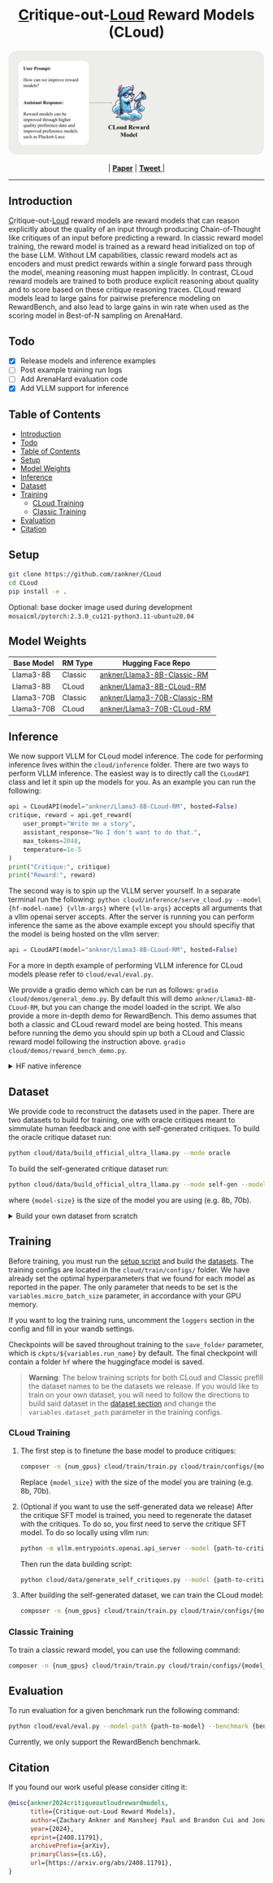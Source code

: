 <h1 align="center">
  <u>C</u>ritique-out-<u>Loud</u> Reward Models (CLoud)
</h1>
<p align="center">
  <img src="assets/CLoud.gif" alt="CLoud"/>
</p>


<p align="center">
| <a href="https://arxiv.org/abs/2408.11791"><b>Paper</b></a> | <a href="https://x.com/ZackAnkner/status/1826607200376336478"> <b>Tweet</b> </a> |
</p>

---
## Introduction

<u>C</u>ritique-out-<u>Loud</u> reward models are reward models that can reason explicitly about the quality of an input through producing Chain-of-Thought like critiques of an input before predicting a reward.
In classic reward model training, the reward model is trained as a reward head initialized on top of the base LLM.
Without LM capabilities, classic reward models act as encoders and must predict rewards within a single forward pass through the model, meaning reasoning must happen implicitly.
In contrast, CLoud reward models are trained to both produce explicit reasoning about quality and to score based on these critique reasoning traces.
CLoud reward models lead to large gains for pairwise preference modeling on RewardBench, and also lead to large gains in win rate when used as the scoring model in Best-of-N sampling on ArenaHard.

## Todo

- [x] Release models and inference examples
- [ ] Post example training run logs
- [ ] Add ArenaHard evaluation code
- [x] Add VLLM support for inference

## Table of Contents
- [Introduction](#introduction)
- [Todo](#todo)
- [Table of Contents](#table-of-contents)
- [Setup](#setup)
- [Model Weights](#model-weights)
- [Inference](#inference)
- [Dataset](#dataset)
- [Training](#training)
  - [CLoud Training](#cloud-training)
  - [Classic Training](#classic-training)
- [Evaluation](#evaluation)
- [Citation](#citation)

## Setup
```bash
git clone https://github.com/zankner/CLoud
cd CLoud
pip install -e .
```
Optional: base docker image used during development `mosaicml/pytorch:2.3.0_cu121-python3.11-ubuntu20.04`

## Model Weights

| Base Model   |   RM Type      | Hugging Face Repo                                                     |
| ----------  | --------------- |--------------------------------------------------------------------- |
| Llama3-8B   | Classic | [ankner/Llama3-8B-Classic-RM](https://huggingface.co/ankner/Llama3-8B-Classic-RM)   |
| Llama3-8B   |  CLoud | [ankner/Llama3-8B-CLoud-RM](https://huggingface.co/ankner/Llama3-8B-CLoud-RM)   |
| Llama3-70B  |  Classic | [ankner/Llama3-70B-Classic-RM](https://huggingface.co/ankner/Llama3-70B-Classic-RM) |
| Llama3-70B  |  CLoud | [ankner/Llama3-70B-CLoud-RM](https://huggingface.co/ankner/Llama3-70B-CLoud-RM) |

## Inference
We now support VLLM for CLoud model inference.
The code for performing inference lives within the `cloud/inference` folder.
There are two ways to perform VLLM inference.
The easiest way is to directly call the `CLoudAPI` class and let it spin up the models for you.
As an example you can run the following:
```python
api = CLoudAPI(model="ankner/Llama3-8B-CLoud-RM", hosted=False)
critique, reward = api.get_reward(
    user_prompt="Write me a story",
    assistant_response="No I don't want to do that.",
    max_tokens=2048,
    temperature=1e-5
)
print("Critique:", critique)
print("Reward:", reward)
```
The second way is to spin up the VLLM server yourself.
In a separate terminal run the following: `python cloud/inference/serve_cloud.py --model {hf-model-name} {vllm-args}` where `{vllm-args}` accepts all arguments that a vllm openai server accepts.
After the server is running you can perform inference the same as the above example except you should specifiy that the model is being hosted on the vllm server:
```python
api = CLoudAPI(model="ankner/Llama3-8B-CLoud-RM", hosted=False)
```
For a more in depth example of performing VLLM inference for CLoud models please refer to `cloud/eval/eval.py`.

We provide a gradio demo which can be run as follows: `gradio cloud/demos/general_demo.py`. By default this will demo `ankner/Llama3-8B-CLoud-RM`, but you can change the model loaded in the script.
We also provide a more in-depth demo for RewardBench.
This demo assumes that both a classic and CLoud reward model are being hosted.
This means before running the demo you should spin up both a CLoud and Classic reward model following the instruction above.
`gradio cloud/demos/reward_bench_demo.py`.

<details>
<summary>HF native inference</summary>

We also do provide a method to perform inference just using standard transformers.
While this isn't reccomended as its slow, below is an example:
```python
from cloud.model import CLoudRewardModel
from transformers import AutoTokenizer

model_name = "ankner/Llama3-8B-Cloud-RM" # Replace with RM trained with this repo
model = CLoudRewardModel.from_pretrained(model_name, device_map="cuda")
tokenizer = AutoTokenizer.from_pretrained(model_name, padding_side="left")

user_prompt = [
  "Write me a story", 
  "What is the capital of the moon?"
]
assistant_response = [
  "No I don't want to do that.", 
  "Since the moon is made out of cheese, the capital is mozzerella."
]

rewards, critiques = model.predict_reward(user_prompt, assistant_response, tokenizer)

for reward, critique in zip(rewards, critiques):
    print("Critique:")
    print(critique)
    print("Reward:")
    print(reward)
    print("=" * 100)
```

</details>

## Dataset

We provide code to reconstruct the datasets used in the paper.
There are two datasets to build for training, one with oracle critiques meant to simmulate human feedback and one with self-generated critiques.
To build the oracle critique dataset run:
```bash
python cloud/data/build_official_ultra_llama.py --mode oracle
```
To build the self-generated critique dataset run:
```bash
python cloud/data/build_official_ultra_llama.py --mode self-gen --model-size {model-size}
```
where ```{model-size}``` is the size of the model you are using (e.g. 8b, 70b).

<details>
<summary>Build your own dataset from scratch</summary>

1. <b>Build prompts</b> - You can use any dataset you like as long as it has ```prompt``` and ```id``` columns. If you would like to build prompts from UltraFeedback and UltraInteract as we do in the paper run:
    ```bash
    python cloud/data/build_ultra_prompts.py --save-name {name-to-save-as}
    ```
2. <b>Build chosen / rejected responses</b>
    ```bash
    python cloud/data/build_judgements.py --gen-model {model-generating-responses} --judge-model {model-judging-responses} --base-dataset {path-to-prompt-dataset} --save-name {name-to-save-as}
    ```
    The above command requires a hosted generating and judging model. To host the models using vllm run:
    ```bash
    python -m vllm.entrypoints.openai.api_server --model {path-to-gen/judge-model} --dtype bfloat16 --tensor-parallel-size {num-gpus} --port {8000 for gen and 8001 for judge}
    ```
3. <b>Build critiques</b>
    ```bash
    python cloud/data/generate_oracle_critiques.py --judge-model {model-generating-critiques} --base-dataset {path-to-responses-dataset} --save-name {name-to-save-as}
    ```
    Again, this command assumes a hosted critique model. To host the critique model you can use the above vllm command (This time just use port 8000 for the judge model).

</details>



## Training


Before training, you must run the [setup script](#setup) and build the [datasets](#dataset).
The training configs are located in the ```cloud/train/configs/``` folder.
We have already set the optimal hyperparameters that we found for each model as reported in the paper.
The only parameter that needs to be set is the ```variables.micro_batch_size``` parameter, in accordance with your GPU memory.

If you want to log the training runs, uncomment the ```loggers``` section in the config and fill in your wandb settings.

Checkpoints will be saved throughout training to the ```save_folder``` parameter, which is ```ckpts/${variables.run_name}``` by default. The final checkpoint will contain a folder ```hf``` where the huggingface model is saved.


> **Warning**: The below training scripts for both CLoud and Classic prefill the dataset names to be the datasets we release. If you would like to train on your own dataset, you will need to follow the directions to build said dataset in the [dataset section](#dataset) and change the ```variables.dataset_path``` parameter in the training configs.



### CLoud Training

1. The first step is to finetune the base model to produce critiques:

    ```bash
    composer -n {num_gpus} cloud/train/train.py cloud/train/configs/{model_size}_critique_sft.yaml
    ```
    Replace ```{model_size}``` with the size of the model you are training (e.g. 8b, 70b).

2. (Optional if you want to use the self-generated data we release) After the critique SFT model is trained, you need to regenerate the dataset with the critiques.
    To do so, you first need to serve the critique SFT model. To do so locally using vllm run:
    ```bash
    python -m vllm.entrypoints.openai.api_server --model {path-to-critique-sft-model} --dtype bfloat16 --tensor-parallel-size {num-gpus}
    ```
    Then run the data building script:
    ```bash
    python cloud/data/generate_self_critiques.py --model {path-to-critique-sft-model} --base-dataset {path-to-base-dataset} --upload-name {path-to-save-dataset}
    ```

3. After building the self-generated dataset, we can train the CLoud model:
    ```bash
    composer -n {num_gpus} cloud/train/train.py cloud/train/configs/{model_size}_cloud.yaml
    ```

### Classic Training

To train a classic reward model, you can use the following command:
```bash
composer -n {num_gpus} cloud/train/train.py cloud/train/configs/{model_size}_classic.yaml
```

## Evaluation

To run evaluation for a given benchmark run the following command:
```bash
python cloud/eval/eval.py --model-path {path-to-model} --benchmark {benchmark-name}
```
Currently, we only support the RewardBench benchmark.

## Citation
If you found our work useful please consider citing it:
```bibtex
@misc{ankner2024critiqueoutloudrewardmodels,
      title={Critique-out-Loud Reward Models}, 
      author={Zachary Ankner and Mansheej Paul and Brandon Cui and Jonathan D. Chang and Prithviraj Ammanabrolu},
      year={2024},
      eprint={2408.11791},
      archivePrefix={arXiv},
      primaryClass={cs.LG},
      url={https://arxiv.org/abs/2408.11791}, 
}
```